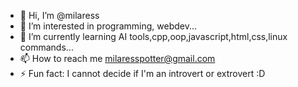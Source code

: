 - 👋 Hi, I’m @milaress
- 👀 I’m interested in programming, webdev...
- 🌱 I’m currently learning AI tools,cpp,oop,javascript,html,css,linux commands...
- 📫 How to reach me milaresspotter@gmail.com
- ⚡ Fun fact: I cannot decide if I'm an introvert or extrovert :D
